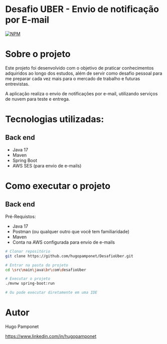 # Desafio UBER - Envio de notificação por E-mail
[![NPM](https://img.shields.io/npm/l/react)](https://github.com/hugopamponet/DesafioUber/blob/main/LICENSE)

# Sobre o projeto

Este projeto foi desenvolvido com o objetivo de praticar conhecimentos adquiridos ao longo dos estudos, além de servir como desafio pessoal para me preparar cada vez mais para o mercado de trabalho e futuras entrevistas.

A aplicação realiza o envio de notificações por e-mail, utilizando serviços de nuvem para teste e entrega.

# Tecnologias utilizadas:

## Back end
- Java 17
- Maven
- Spring Boot
- AWS SES (para envio de e-mails)


# Como executar o projeto
## Back end
Pré-Requistos: 
- Java 17
- Postman (ou qualquer outro que você tem familiaridade)
- Maven
- Conta na AWS configurada para envio de e-mails

```bash
# Clonar repositório
git clone https://github.com/hugopamponet/DesafioUber.git

# Entrar na pasta do projeto
cd \src\main\java\br\com\desafioUber

# Executar o projeto
./mvnw spring-boot:run

# Ou pode executar diretamente em uma IDE
```

# Autor
Hugo Pamponet

https://www.linkedin.com/in/hugopamponet
